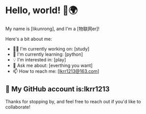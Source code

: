 # Hello, world! 👋🌍

My name is [likunrong], and I'm a [物联网er]!

Here's a bit about me:

- 👩‍💻 I'm currently working on: [study]
- 🌱 I'm currently learning: [python]
- 💡 I'm interested in: [play]
- 💬 Ask me about: [everthing you want]
- 📫 How to reach me: [lkrr1213@163.com]

## 👷 My GitHub account is:lkrr1213

Thanks for stopping by, and feel free to reach out if you'd like to collaborate!
